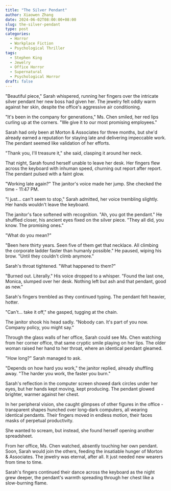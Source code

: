 ```yaml
---
title: "The Silver Pendant"
author: Xiaowen Zhang
date: 2024-06-02T08:00:00+08:00
slug: the-silver-pendant
type: post
categories:
  - Horror
  - Workplace Fiction
  - Psychological Thriller
tags:
  - Stephen King
  - Jewelry
  - Office Horror
  - Supernatural
  - Psychological Horror
draft: false
---
```


"Beautiful piece," Sarah whispered, running her fingers over the intricate silver pendant her new boss had given her. The jewelry felt oddly warm against her skin, despite the office's aggressive air conditioning.

"It's been in the company for generations," Ms. Chen smiled, her red lips curling up at the corners. "We give it to our most promising employees."

Sarah had only been at Morton & Associates for three months, but she'd already earned a reputation for staying late and delivering impeccable work. The pendant seemed like validation of her efforts.

"Thank you, I'll treasure it," she said, clasping it around her neck.

That night, Sarah found herself unable to leave her desk. Her fingers flew across the keyboard with inhuman speed, churning out report after report. The pendant pulsed with a faint glow.

"Working late again?" The janitor's voice made her jump. She checked the time - 11:47 PM.

"I just... can't seem to stop," Sarah admitted, her voice trembling slightly. Her hands wouldn't leave the keyboard.

The janitor's face softened with recognition. "Ah, you got the pendant." He shuffled closer, his ancient eyes fixed on the silver piece. "They all did, you know. The promising ones."

"What do you mean?"

"Been here thirty years. Seen five of them get that necklace. All climbing the corporate ladder faster than humanly possible." He paused, wiping his brow. "Until they couldn't climb anymore."

Sarah's throat tightened. "What happened to them?"

"Burned out. Literally." His voice dropped to a whisper. "Found the last one, Monica, slumped over her desk. Nothing left but ash and that pendant, good as new."

Sarah's fingers trembled as they continued typing. The pendant felt heavier, hotter.

"Can't... take it off," she gasped, tugging at the chain.

The janitor shook his head sadly. "Nobody can. It's part of you now. Company policy, you might say."

Through the glass walls of her office, Sarah could see Ms. Chen watching from her corner office, that same cryptic smile playing on her lips. The older woman raised her hand to her throat, where an identical pendant gleamed.

"How long?" Sarah managed to ask.

"Depends on how hard you work," the janitor replied, already shuffling away. "The harder you work, the faster you burn."

Sarah's reflection in the computer screen showed dark circles under her eyes, but her hands kept moving, kept producing. The pendant glowed brighter, warmer against her chest.

In her peripheral vision, she caught glimpses of other figures in the office - transparent shapes hunched over long-dark computers, all wearing identical pendants. Their fingers moved in endless motion, their faces masks of perpetual productivity.

She wanted to scream, but instead, she found herself opening another spreadsheet.

From her office, Ms. Chen watched, absently touching her own pendant. Soon, Sarah would join the others, feeding the insatiable hunger of Morton & Associates. The jewelry was eternal, after all. It just needed new wearers from time to time.

Sarah's fingers continued their dance across the keyboard as the night grew deeper, the pendant's warmth spreading through her chest like a slow-burning flame.